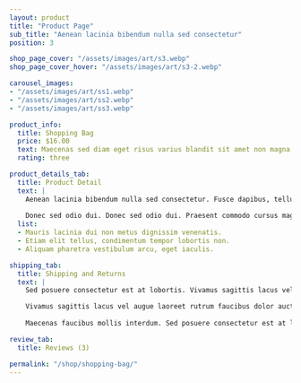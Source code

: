 ```yaml
---
layout: product
title: "Product Page"
sub_title: "Aenean lacinia bibendum nulla sed consectetur"
position: 3

shop_page_cover: "/assets/images/art/s3.webp"
shop_page_cover_hover: "/assets/images/art/s3-2.webp"

carousel_images:
- "/assets/images/art/ss1.webp"
- "/assets/images/art/ss2.webp"
- "/assets/images/art/ss3.webp"

product_info:
  title: Shopping Bag
  price: $16.00
  text: Maecenas sed diam eget risus varius blandit sit amet non magna. Cras justo odio, dapibus ac facilisis in, egestas eget quam
  rating: three

product_details_tab: 
  title: Product Detail
  text: |
    Aenean lacinia bibendum nulla sed consectetur. Fusce dapibus, tellus ac cursus commodo, tortor mauris condimentum nibh, ut fermentum massa justo sit amet risus. Vestibulum id ligula porta felis euismod semper. Lorem ipsum dolor sit amet, consectetur adipiscing elit.
     
    Donec sed odio dui. Donec sed odio dui. Praesent commodo cursus magna, vel scelerisque nisl consectetur et. Maecenas faucibus mollis interdum. 
  list:
  - Mauris lacinia dui non metus dignissim venenatis.
  - Etiam elit tellus, condimentum tempor lobortis non.
  - Aliquam pharetra vestibulum arcu, eget iaculis.

shipping_tab:
  title: Shipping and Returns
  text: |
    Sed posuere consectetur est at lobortis. Vivamus sagittis lacus vel augue laoreet rutrum faucibus dolor auctor. Maecenas faucibus mollis interdum. Maecenas faucibus mollis interdum. Sed posuere consectetur est at lobortis. Vestibulum id ligula porta felis euismod.

    Vivamus sagittis lacus vel augue laoreet rutrum faucibus dolor auctor vel scelerisque nisl consectetur et.
    
    Maecenas faucibus mollis interdum. Sed posuere consectetur est at lobortis. Maecenas sed diam eget risus varius blandit sit amet non magna. Donec id elit non mi porta gravida at eget metus. Curabitur blandit tempus porttitor. Nullam id dolor id nibh ultricies vehicula ut id elit. Cum sociis natoque penatibus et magnis dis parturient montes, nascetur ridiculus.

review_tab:
  title: Reviews (3)

permalink: "/shop/shopping-bag/"
---
```

